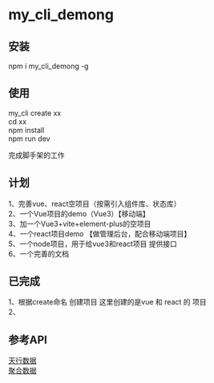# my_cli_demong
## 安装
npm i my_cli_demong -g
## 使用

my_cli create xx  
cd xx   
npm install   
npm run dev  



完成脚手架的工作

## 计划
1、完善vue、react空项目（按需引入组件库、状态库）  
2、一个Vue项目的demo（Vue3）【移动端】  
3、加一个Vue3+vite+element-plus的空项目  
4、一个react项目demo 【做管理后台，配合移动端项目】  
5、一个node项目，用于给vue3和react项目 提供接口  
6、一个完善的文档



## 已完成
1、根据create命名 创建项目 这里创建的是vue 和 react 的 项目  
2、 



## 参考API
[天行数据](https://www.tianapi.com/)   
[聚合数据](https://www.juhe.cn/lp/login)

